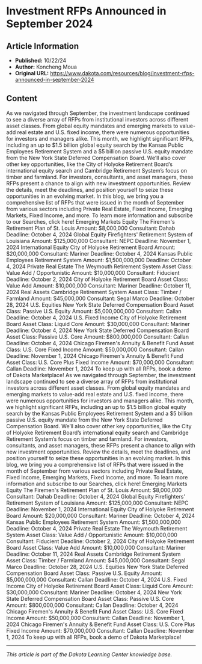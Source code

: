 # Investment RFPs Announced in September 2024

## Article Information
- **Published:** 10/22/24
- **Author:** Koncheng Moua
- **Original URL:** https://www.dakota.com/resources/blog/investment-rfps-announced-in-september-2024

## Content

As we navigated through September, the investment landscape continued to see a diverse array of RFPs from institutional investors across different asset classes. From global equity mandates and emerging markets to value-add real estate and U.S. fixed income, there were numerous opportunities for investors and managers alike. This month, we highlight significant RFPs, including an up to $1.5 billion global equity search by the Kansas Public Employees Retirement System and a $5 billion passive U.S. equity mandate from the New York State Deferred Compensation Board. We’ll also cover other key opportunities, like the City of Holyoke Retirement Board’s international equity search and Cambridge Retirement System’s focus on timber and farmland. For investors, consultants, and asset managers, these RFPs present a chance to align with new investment opportunities. Review the details, meet the deadlines, and position yourself to seize these opportunities in an evolving market. In this blog, we bring you a comprehensive list of RFPs that were issued in the month of September from various sectors including Private Real Estate, Fixed Income, Emerging Markets, Fixed Income, and more. To learn more information and subscribe to our Searches, click here! Emerging Markets Equity The Firemen's Retirement Plan of St. Louis Amount: $8,000,000 Consultant: Dahab Deadline: October 4, 2024 Global Equity Firefighters' Retirement System of Louisiana Amount: $125,000,000 Consultant: NEPC Deadline: November 1, 2024 International Equity City of Holyoke Retirement Board Amount: $20,000,000 Consultant: Mariner Deadline: October 4, 2024 Kansas Public Employees Retirement System Amount: $1,500,000,000 Deadline: October 4, 2024 Private Real Estate The Weymouth Retirement System Asset Class: Value Add / Opportunistic Amount: $10,000,000 Consultant: Fiducient Deadline: October 2, 2024 City of Holyoke Retirement Board Asset Class: Value Add Amount: $10,000,000 Consultant: Mariner Deadline: October 11, 2024 Real Assets Cambridge Retirement System Asset Class: Timber / Farmland Amount: $45,000,000 Consultant: Segal Marco Deadline: October 28, 2024 U.S. Equities New York State Deferred Compensation Board Asset Class: Passive U.S. Equity Amount: $5,000,000,000 Consultant: Callan Deadline: October 4, 2024 U.S. Fixed Income City of Holyoke Retirement Board Asset Class: Liquid Core Amount: $30,000,000 Consultant: Mariner Deadline: October 4, 2024 New York State Deferred Compensation Board Asset Class: Passive U.S. Core Amount: $800,000,000 Consultant: Callan Deadline: October 4, 2024 Chicago Firemen's Annuity & Benefit Fund Asset Class: U.S. Core Fixed Income Amount: $50,000,000 Consultant: Callan Deadline: November 1, 2024 Chicago Firemen's Annuity & Benefit Fund Asset Class: U.S. Core Plus Fixed Income Amount: $70,000,000 Consultant: Callan Deadline: November 1, 2024 To keep up with all RFPs, book a demo of Dakota Marketplace! As we navigated through September, the investment landscape continued to see a diverse array of RFPs from institutional investors across different asset classes. From global equity mandates and emerging markets to value-add real estate and U.S. fixed income, there were numerous opportunities for investors and managers alike. This month, we highlight significant RFPs, including an up to $1.5 billion global equity search by the Kansas Public Employees Retirement System and a $5 billion passive U.S. equity mandate from the New York State Deferred Compensation Board. We’ll also cover other key opportunities, like the City of Holyoke Retirement Board’s international equity search and Cambridge Retirement System’s focus on timber and farmland. For investors, consultants, and asset managers, these RFPs present a chance to align with new investment opportunities. Review the details, meet the deadlines, and position yourself to seize these opportunities in an evolving market. In this blog, we bring you a comprehensive list of RFPs that were issued in the month of September from various sectors including Private Real Estate, Fixed Income, Emerging Markets, Fixed Income, and more. To learn more information and subscribe to our Searches, click here! Emerging Markets Equity The Firemen's Retirement Plan of St. Louis Amount: $8,000,000 Consultant: Dahab Deadline: October 4, 2024 Global Equity Firefighters' Retirement System of Louisiana Amount: $125,000,000 Consultant: NEPC Deadline: November 1, 2024 International Equity City of Holyoke Retirement Board Amount: $20,000,000 Consultant: Mariner Deadline: October 4, 2024 Kansas Public Employees Retirement System Amount: $1,500,000,000 Deadline: October 4, 2024 Private Real Estate The Weymouth Retirement System Asset Class: Value Add / Opportunistic Amount: $10,000,000 Consultant: Fiducient Deadline: October 2, 2024 City of Holyoke Retirement Board Asset Class: Value Add Amount: $10,000,000 Consultant: Mariner Deadline: October 11, 2024 Real Assets Cambridge Retirement System Asset Class: Timber / Farmland Amount: $45,000,000 Consultant: Segal Marco Deadline: October 28, 2024 U.S. Equities New York State Deferred Compensation Board Asset Class: Passive U.S. Equity Amount: $5,000,000,000 Consultant: Callan Deadline: October 4, 2024 U.S. Fixed Income City of Holyoke Retirement Board Asset Class: Liquid Core Amount: $30,000,000 Consultant: Mariner Deadline: October 4, 2024 New York State Deferred Compensation Board Asset Class: Passive U.S. Core Amount: $800,000,000 Consultant: Callan Deadline: October 4, 2024 Chicago Firemen's Annuity & Benefit Fund Asset Class: U.S. Core Fixed Income Amount: $50,000,000 Consultant: Callan Deadline: November 1, 2024 Chicago Firemen's Annuity & Benefit Fund Asset Class: U.S. Core Plus Fixed Income Amount: $70,000,000 Consultant: Callan Deadline: November 1, 2024 To keep up with all RFPs, book a demo of Dakota Marketplace!

---

*This article is part of the Dakota Learning Center knowledge base.*